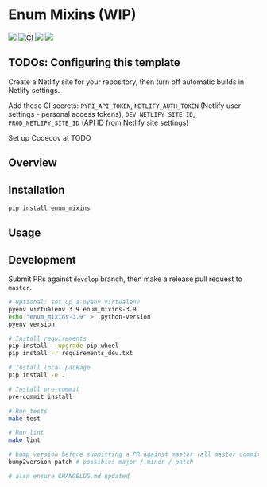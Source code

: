 # Enum Mixins (WIP)

[![](https://img.shields.io/pypi/v/enum_mixins.svg)](https://pypi.python.org/pypi/enum_mixins)
[![CI](https://github.com/maximz/enum-mixins/actions/workflows/ci.yaml/badge.svg?branch=master)](https://github.com/maximz/enum-mixins/actions/workflows/ci.yaml)
[![](https://img.shields.io/badge/docs-here-blue.svg)](https://enum-mixins.maximz.com)
[![](https://img.shields.io/github/stars/maximz/enum-mixins?style=social)](https://github.com/maximz/enum-mixins)

## TODOs: Configuring this template

Create a Netlify site for your repository, then turn off automatic builds in Netlify settings.

Add these CI secrets: `PYPI_API_TOKEN`, `NETLIFY_AUTH_TOKEN` (Netlify user settings - personal access tokens), `DEV_NETLIFY_SITE_ID`, `PROD_NETLIFY_SITE_ID` (API ID from Netlify site settings)

Set up Codecov at TODO

## Overview

## Installation

```bash
pip install enum_mixins
```

## Usage

## Development

Submit PRs against `develop` branch, then make a release pull request to `master`.

```bash
# Optional: set up a pyenv virtualenv
pyenv virtualenv 3.9 enum_mixins-3.9
echo "enum_mixins-3.9" > .python-version
pyenv version

# Install requirements
pip install --upgrade pip wheel
pip install -r requirements_dev.txt

# Install local package
pip install -e .

# Install pre-commit
pre-commit install

# Run tests
make test

# Run lint
make lint

# bump version before submitting a PR against master (all master commits are deployed)
bump2version patch # possible: major / minor / patch

# also ensure CHANGELOG.md updated
```
